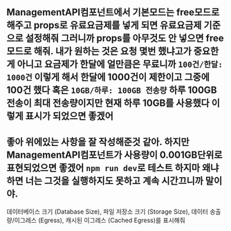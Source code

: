 ManagementAPI컴포넌트에서 기본모드는 free모드로 해주고 props로 유료요금제를 넣게 되면 유료요금제 기준으로 설정해줘
그러니까 props를 아무것도 안 넣으면 free모드로 해줘.
내가 원하는 것은 요청 몇번 했냐고가 중요한게 아니고 요금제가 한달에 얼만큼은 무료니까 `100건/한달: 1000건` 이렇게 해서 한달에 1000건이 제한이고 그중에 100건 했다 혹은 `10GB/하루: 100GB 전송량` 하루 100GB 전송이 최대 전송량이지만 현재 하루 10GB를 사용했다
이렇게 표시가 되었으면 좋겠어
--------
좋아 위에있는 사항을 잘 작성해준것 같아.
하지만 ManagementAPI컴포넌트가 사용량이 0.001GB단위로 표현되었으면 좋겠어
`npm run dev`로 테스트 하지마 왜냐하면 너는 그것을 실행하지도 못하고 계속 시간끄니까 말이야.
---------
데이터베이스 크기 (Database Size),
파일 저장소 크기 (Storage Size),
데이터 송출량/이그레스 (Egress),
캐시된 이그레스 (Cached Egress)를 표시해줘